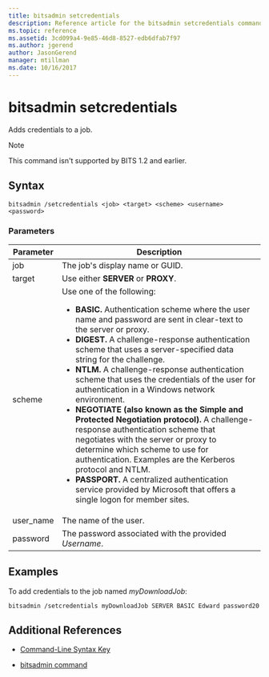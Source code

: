 ```yaml
---
title: bitsadmin setcredentials
description: Reference article for the bitsadmin setcredentials command, which adds credentials to a job.
ms.topic: reference
ms.assetid: 3cd099a4-9e85-46d8-8527-edb6dfab7f97
ms.author: jgerend
author: JasonGerend
manager: mtillman
ms.date: 10/16/2017
---
```


# bitsadmin setcredentials

Adds credentials to a job.

> [!NOTE]
> This command isn't supported by BITS 1.2 and earlier.

## Syntax

```
bitsadmin /setcredentials <job> <target> <scheme> <username> <password>
```

### Parameters

| Parameter | Description |
| -------------- | -------------- |
| job | The job's display name or GUID. |
| target | Use either **SERVER** or **PROXY**. |
| scheme | Use one of the following:<ul><li>**BASIC.** Authentication scheme where the user name and password are sent in clear-text to the server or proxy.</li><li>**DIGEST.** A challenge-response authentication scheme that uses a server-specified data string for the challenge.</li><li>**NTLM.** A challenge-response authentication scheme that uses the credentials of the user for authentication in a Windows network environment.</li><li>**NEGOTIATE (also known as the Simple and Protected Negotiation protocol).** A challenge-response authentication scheme that negotiates with the server or proxy to determine which scheme to use for authentication. Examples are the Kerberos protocol and NTLM.</li><li>**PASSPORT.** A centralized authentication service provided by Microsoft that offers a single logon for member sites.</li></ul> |
| user_name | The name of the user. |
| password | The password associated with the provided *Username*. |

## Examples

To add credentials to the job named *myDownloadJob*:

```
bitsadmin /setcredentials myDownloadJob SERVER BASIC Edward password20
```

## Additional References

- [Command-Line Syntax Key](command-line-syntax-key.md)

- [bitsadmin command](bitsadmin.md)
